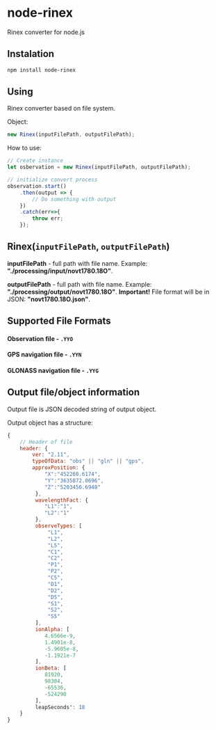 # node-rinex

Rinex converter for node.js

## Instalation

```bash
npm install node-rinex
```

## Using

Rinex converter based on file system.

Object:

```js
new Rinex(inputFilePath, outputFilePath);
```

How to use:

```js
// Create instance
let osbervation = new Rinex(inputFilePath, outputFilePath);

// initialize convert process
observation.start()
    .then(output => {
        // Do something with output
    })
    .catch(err=>{
        throw err;
    });
```

## Rinex(`inputFilePath`, `outputFilePath`)

**inputFilePath** - full path with file name. Example: **"./processing/input/novt1780.18O"**.

**outputFilePath** - full path with file name. Example: **"./processing/output/novt1780.18O"**. **Important!** File format will be in JSON: **"novt1780.18O.json"**.

## Supported File Formats

#### Observation file - `.YYO`
#### GPS navigation file - `.YYN`
#### GLONASS navigation file - `.YYG`

## Output file/object information

Output file is JSON decoded string of output object.

Output object has a structure: 

```js
{
    // Header of file
    header: {
        ver: "2.11",
        typeOfData: "obs" || "gln" || "gps",
        approxPosition: {
            "X":"452260.6174",
            "Y":"3635872.0696",
            "Z":"5203456.6948"
         },
         wavelengthFact: {
            "L1":"1",
            "L2":"1"
         },
         observeTypes: [
             "L1",
             "L2",
             "L5",
             "C1",
             "C2",
             "P1",
             "P2",
             "C5",
             "D1",
             "D2",
             "D5",
             "S1",
             "S2",
             "S5"
         ],
         ionAlpha: [
            4.6566e-9,
            1.4901e-8,
            -5.9605e-8,
            -1.1921e-7
         ],
         ionBeta: [
            81920,
            98304,
            -65536,
            -524290
         ],
         leapSeconds": 18
    }
}
```
